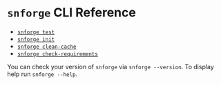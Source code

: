 # `snforge` CLI Reference

* [`snforge test`](./snforge/test.md)
* [`snforge init`](./snforge/init.md)
* [`snforge clean-cache`](./snforge/clean-cache.md)
* [`snforge check-requirements`](./snforge/check-requirements)

You can check your version of `snforge` via `snforge --version`.
To display help run `snforge --help`.
